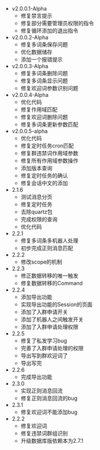 * v2.0.0.1-Alpha
  * 修复禁言提示
  * 修复部分需要管理员权限的指令
  * 修复循环添加的退出指令
* v2.0.0.2-Alpha
  * 修复多词条保存问题
  * 优化数据储存
  * 添加一个报错提示
* v2.0.0.3-Alpha
  * 修复多词条删除问题
  * 修复多词条显示问题
  * 修复欢迎词参数识别问题
* v2.0.0.4-Alpha
  * 优化代码 
  * 修复作用域匹配
  * 修复欢迎词删除问题
  * 修复多词条更新参数匹配
* v2.0.0.5-alpha
  * 优化代码
  * 修复定时任务cron匹配
  * 修复群违禁词作用域参数
  * 修复所有作用域参数操作
  * 添加版本查询
  * 修复定时任务的确认
  * 修复会话中文的添加
* 2.1.6
  * 测试消息分页
  * 修复定时任务
  * 去除quartz包
  * 完成权限的查询
  * 优化代码
* 2.2.1
  * 修复多词条多机器人处理
  * 初步完成正则消息匹配
* 2.2.2
  * 修改scope的机制
* 2.2.3
  * 修正数据转移的唯一触发
  * 修复数据转移的Command
* 2.2.4
  * 添加导出功能
  * 实现导出功能的Session的页面
  * 添加了入群申请开关
  * 添加了机器人之间触发开关
  * 添加了入群申请处理权限
* 2.2.5
  * 修复了私发学习bug
  * 完善了入群申请处理的权限
  * 导出写到群欢迎词了
  * 导出写完
* 2.2.6
  * 完成导出功能
* 2.3.0
  * 实现正则消息回流
  * 修复正则消息回流的bug
* 2.3.1
  * 修复欢迎词不能添加bug
* 2.2.2
  * 修复欢迎词
  * 修复违禁词群组识别
  * 升级数据库版依赖本为2.7.1